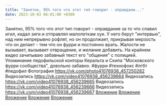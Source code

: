 ```yaml
---
title: "Занятно, 95% того что этот тип говорит - оправдани..."
date: 2023-10-03 06:01:00 +0300
---
```


Занятно, 95% того что этот тип говорит - оправдание за то что славил игил, кидал зиги и отправлял малолеткам хуи.
У него берут "интервью", над ним непрерывно рофлят, но он продолжает, прикрывая мерзость что он делает - тем что он фурри и постоянно врать. Жалости не вызывает, вызывает отвращение, и желание добавить.
На крайнем видео зачитываю забавный текст его "общения" с полицией. Упоминание педофильской конторы Керальта и Скипа "Московского фурри сообщества", довольно забавно.
#фурри #технофокс #лгбт #педофил
Фотография
<a class="vk-attach" href="https://vk.com/photo41076938_457250282">https://vk.com/photo41076938_457250282</a>
Видеозапись
<a class="vk-attach" href="https://vk.com/video41076938_456239664">https://vk.com/video41076938_456239664</a>
Видеозапись
<a class="vk-attach" href="https://vk.com/video41076938_456239665">https://vk.com/video41076938_456239665</a>
Видеозапись
<a class="vk-attach" href="https://vk.com/video41076938_456239666">https://vk.com/video41076938_456239666</a>
Видеозапись
<a class="vk-attach" href="https://vk.com/video41076938_456239667">https://vk.com/video41076938_456239667</a>
<a class="vk-attach" href="https://vk.com/photo41076938_457250282">Вложение</a>
<a class="vk-attach" href="https://vk.com/video41076938_456239664">Вложение</a>
<a class="vk-attach" href="https://vk.com/video41076938_456239665">Вложение</a>
<a class="vk-attach" href="https://vk.com/video41076938_456239666">Вложение</a>
<a class="vk-attach" href="https://vk.com/video41076938_456239667">Вложение</a>
